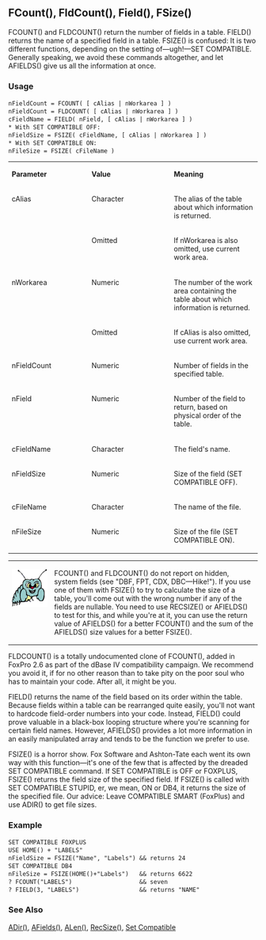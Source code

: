 ## FCount(), FldCount(), Field(), FSize()

FCOUNT() and FLDCOUNT() return the number of fields in a table. FIELD() returns the name of a specified field in a table. FSIZE() is confused: It is two different functions, depending on the setting of&mdash;ugh!&mdash;SET COMPATIBLE. Generally speaking, we avoid these commands altogether, and let AFIELDS() give us all the information at once.

### Usage

```foxpro
nFieldCount = FCOUNT( [ cAlias | nWorkarea ] )
nFieldCount = FLDCOUNT( [ cAlias | nWorkarea ] )
cFieldName = FIELD( nField, [ cAlias | nWorkarea ] )
* With SET COMPATIBLE OFF:
nFieldSize = FSIZE( cFieldName, [ cAlias | nWorkarea ] )
* With SET COMPATIBLE ON:
nFileSize = FSIZE( cFileName )
```
<table>
<tr>
  <td width="32%" valign="top">
  <p><b>Parameter</b></p>
  </td>
  <td width="23%" valign="top">
  <p><b>Value</b></p>
  </td>
  <td width="45%" valign="top">
  <p><b>Meaning</b></p>
  </td>
 </tr>
<tr>
  <td width="32%" rowspan="2" valign="top">
  <p>cAlias</p>
  </td>
  <td width="23%" valign="top">
  <p>Character</p>
  </td>
  <td width="45%" valign="top">
  <p>The alias of the table about which information is returned.</p>
  </td>
 </tr>
<tr>
  <td width="33%" valign="top">
  <p>Omitted </p>
  </td>
  <td width="67%" valign="top">
  <p>If nWorkarea is also omitted, use current work area.</p>
  </td>
 </tr>
<tr>
  <td width="32%" rowspan="2" valign="top">
  <p>nWorkarea</p>
  </td>
  <td width="23%" valign="top">
  <p>Numeric</p>
  </td>
  <td width="45%" valign="top">
  <p>The number of the work area containing the table about which information is returned.</p>
  </td>
 </tr>
<tr>
  <td width="33%" valign="top">
  <p>Omitted</p>
  </td>
  <td width="67%" valign="top">
  <p>If cAlias is also omitted, use current work area.</p>
  </td>
 </tr>
<tr>
  <td width="32%" valign="top">
  <p>nFieldCount</p>
  </td>
  <td width="23%" valign="top">
  <p>Numeric</p>
  </td>
  <td width="45%" valign="top">
  <p>Number of fields in the specified table.</p>
  </td>
 </tr>
<tr>
  <td width="32%" valign="top">
  <p>nField</p>
  </td>
  <td width="23%" valign="top">
  <p>Numeric</p>
  </td>
  <td width="45%" valign="top">
  <p>Number of the field to return, based on physical order of the table.</p>
  </td>
 </tr>
<tr>
  <td width="32%" valign="top">
  <p>cFieldName</p>
  </td>
  <td width="23%" valign="top">
  <p>Character</p>
  </td>
  <td width="45%" valign="top">
  <p>The field's name. </p>
  </td>
 </tr>
<tr>
  <td width="32%" valign="top">
  <p>nFieldSize</p>
  </td>
  <td width="23%" valign="top">
  <p>Numeric</p>
  </td>
  <td width="45%" valign="top">
  <p>Size of the field (SET COMPATIBLE OFF).</p>
  </td>
 </tr>
<tr>
  <td width="32%" valign="top">
  <p>cFileName</p>
  </td>
  <td width="23%" valign="top">
  <p>Character</p>
  </td>
  <td width="45%" valign="top">
  <p>The name of the file.</p>
  </td>
 </tr>
<tr>
  <td width="32%" valign="top">
  <p>nFileSize</p>
  </td>
  <td width="23%" valign="top">
  <p>Numeric</p>
  </td>
  <td width="45%" valign="top">
  <p>Size of the file (SET COMPATIBLE ON).</p>
  </td>
 </tr>
</table>

<table>
<tr>
  <td width="17%" valign="top">
<p><img width="95" height="77" src="bug.gif">
  </td>
  <td width="83%">
  <p>FCOUNT()  and FLDCOUNT() do not report on hidden, system fields (see &quot;DBF, FPT, CDX, DBC&mdash;Hike!&quot;). If you use one of them with FSIZE() to try to calculate the size of a table, you'll come out with the wrong number if any of the fields are nullable. You need to use RECSIZE() or AFIELDS() to test for this, and while you're at it, you can use the return value of AFIELDS() for a better FCOUNT() and the sum of the AFIELDS() size values for a better FSIZE().</p>
  </td>
 </tr>
</table>

FLDCOUNT() is a totally undocumented clone of FCOUNT(), added in FoxPro 2.6 as part of the dBase IV compatibility campaign. We recommend you avoid it, if for no other reason than to take pity on the poor soul who has to maintain your code. After all, it might be you.

FIELD() returns the name of the field based on its order within the table. Because fields within a table can be rearranged quite easily, you'll not want to hardcode field-order numbers into your code. Instead, FIELD() could prove valuable in a black-box looping structure where you're scanning for certain field names. However, AFIELDS() provides a lot more information in an easily manipulated array and tends to be the function we prefer to use.

FSIZE() is a horror show. Fox Software and Ashton-Tate each went its own way with this function&mdash;it's one of the few that is affected by the dreaded SET COMPATIBLE command. If SET COMPATIBLE is OFF or FOXPLUS, FSIZE() returns the field size of the specified field. If FSIZE() is called with SET COMPATIBLE STUPID, er, we mean, ON or DB4, it returns the size of the specified file. Our advice: Leave COMPATIBLE SMART (FoxPlus) and use ADIR() to get file sizes.

### Example

```foxpro
SET COMPATIBLE FOXPLUS
USE HOME() + "LABELS"
nFieldSize = FSIZE("Name", "Labels") && returns 24
SET COMPATIBLE DB4
nFileSize = FSIZE(HOME()+"Labels")   && returns 6622
? FCOUNT("LABELS")                   && seven
? FIELD(3, "LABELS")                 && returns "NAME"
```
### See Also

[ADir()](s4g212.md), [AFields()](s4g292.md), [ALen()](s4g214.md), [RecSize()](s4g082.md), [Set Compatible](s4g131.md)